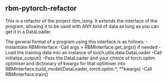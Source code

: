**rbm-pytorch-refactor**
-------------------------
This is a refactor of the project rbm_ising. It extends the interface of the program, allowing it to be used with ANY kind of data as long as you can get it in a DataLoader.

The general format of a program using this interface is as follows:
-Instantiate RBMInterface
-Call args = RBMInterface.get_args() if needed
-Load the training data into an instance of torch.utils.data.DataLoader
-Call initialise_output()
-Pass the DataLoader and your choice of torch.optim optimiser and dictionary of kwargs for that
 optimiser into RBMInterface.build_model(DataLoader, torch.optim.*, **kwargs)
-Call RBMInterface.train()

